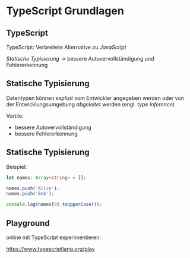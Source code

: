 # TypeScript Grundlagen

<!-- closely realated content in presentations typescript and react-->

## TypeScript

TypeScript: Verbreitete Alternative zu _JavaScript_

_Statische Typisierung_ → bessere Autovervollständigung und Fehlererkennung

## Statische Typisierung

Datentypen können _explizit_ vom Entwickler angegeben werden oder von der Entwicklungsumgebung _abgeleitet_ werden (engl. _type inference_)

Vortile:

- bessere Autovervollständigung
- bessere Fehlererkennung

## Statische Typisierung

Beispiel:

```ts
let names: Array<string> = [];

names.push('Alice');
names.push('Bob');

console.log(names[0].toUpperCase());
```

## Playground

online mit TypeScript experimentieren:

https://www.typescriptlang.org/play
